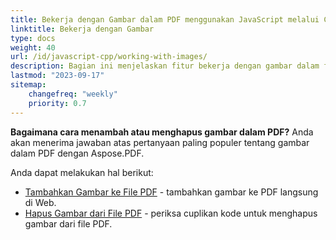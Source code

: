 ```yaml
---
title: Bekerja dengan Gambar dalam PDF menggunakan JavaScript melalui C++
linktitle: Bekerja dengan Gambar
type: docs
weight: 40
url: /id/javascript-cpp/working-with-images/
description: Bagian ini menjelaskan fitur bekerja dengan gambar dalam file PDF menggunakan JavaScript melalui C++.
lastmod: "2023-09-17"
sitemap:
    changefreq: "weekly"
    priority: 0.7
---
```


**Bagaimana cara menambah atau menghapus gambar dalam PDF?** Anda akan menerima jawaban atas pertanyaan paling populer tentang gambar dalam PDF dengan Aspose.PDF.

Anda dapat melakukan hal berikut:

- [Tambahkan Gambar ke File PDF](/pdf/id/javascript-cpp/add-image-to-pdf/) - tambahkan gambar ke PDF langsung di Web.
- [Hapus Gambar dari File PDF](/pdf/id/javascript-cpp/delete-images-from-pdf-file/) - periksa cuplikan kode untuk menghapus gambar dari file PDF.